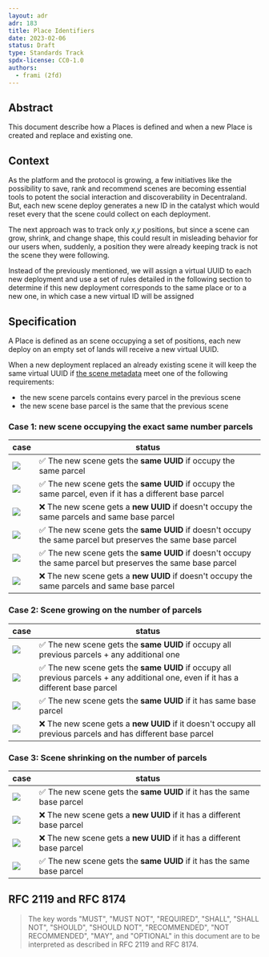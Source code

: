 ```yaml
---
layout: adr
adr: 183
title: Place Identifiers
date: 2023-02-06
status: Draft
type: Standards Track
spdx-license: CC0-1.0
authors:
  - frami (2fd)
---
```


## Abstract

<!--
Abstract is a multi-sentence (short paragraph) technical summary. This should be a very terse and human-readable version of the document section. **Someone should be able to read only the abstract to get the gist of what this document is about in its current state.** Abstracts should be always up to date with the current state of the document.
-->

This document describe how a Places is defined and when a new Place is created and replace and existing one.

## Context

<!--
Discuss and go into detail about the subject in question. Make sure you cover:
- Why is this decision important
- The urgency of the decision
- Datapoints and related background information
- Vocabulary and key terms
-->

As the platform and the protocol is growing, a few initiatives like the possibility to save, rank and recommend scenes are becoming essential tools to potent the social interaction and discoverability in Decentraland. But, each new scene deploy generates a new ID in the catalyst which would reset every that the scene could collect on each deployment.

The next approach was to track only *x,y* positions, but since a scene can grow, shrink, and change shape, this could result in misleading behavior for our users when, suddenly, a position they were already keeping track is not the scene they were following.

Instead of the previously mentioned, we will assign a virtual UUID to each new deployment and use a set of rules detailed in the following section to determine if this new deployment corresponds to the same place or to a new one, in which case a new virtual ID will be assigned

## Specification

A Place is defined as an scene occupying a set of positions, each new deploy on an empty set of lands will receive a new virtual UUID.

When a new deployment replaced an already existing scene it will keep the same virtual UUID if [the scene metadata](https://docs.decentraland.org/creator/development-guide/scene-metadata/#scene-parcels) meet one of the following requirements:

- the new scene parcels contains every parcel in the previous scene
- the new scene base parcel is the same that the previous scene

### Case 1: new scene occupying the exact same number parcels

| case | status |
|------|--------|
| <img src="./resources/ADR-183/deploy.png" /> | ✅ The new scene gets the **same UUID** if occupy the same parcel  |
| <img src="./resources/ADR-183/deploy+base.png" /> | ✅ The new scene gets the **same UUID** if occupy the same parcel, even if it has a different base parcel |
| <img src="./resources/ADR-183/move.png" /> | ❌ The new scene gets a **new UUID** if doesn't occupy the same parcels and same base parcel |
| <img src="./resources/ADR-183/move+same-base.png" /> | ✅ The new scene gets the **same UUID** if doesn't occupy the same parcel but preserves the same base parcel |
| <img src="./resources/ADR-183/re-shape.png" /> | ✅ The new scene gets the **same UUID** if doesn't occupy the same parcel but preserves the same base parcel |
| <img src="./resources/ADR-183/re-shape+base.png" /> | ❌ The new scene gets a **new UUID** if doesn't occupy the same parcels and same base parcel |

### Case 2: Scene growing on the number of parcels

| case | status |
|------|--------|
| <img src="./resources/ADR-183/grow.png" /> | ✅ The new scene gets the **same UUID** if occupy all previous parcels + any additional one  |
| <img src="./resources/ADR-183/grow+base.png" /> | ✅ The new scene gets the **same UUID** if occupy all previous parcels + any additional one, even if it has a different base parcel |
| <img src="./resources/ADR-183/grow+move+base.png" /> | ✅ The new scene gets the **same UUID** if it has same base parcel |
| <img src="./resources/ADR-183/grow+move.png" /> | ❌ The new scene gets a **new UUID** if it doesn't occupy all previous parcels and has different base parcel |

### Case 3: Scene shrinking on the number of parcels

| case | status |
|------|--------|
| <img src="./resources/ADR-183/shrink.png" /> | ✅ The new scene gets the **same UUID** if it has the same base parcel  |
| <img src="./resources/ADR-183/shrink+base.png" /> | ❌ The new scene gets a **new UUID** if it has a different base parcel |
| <img src="./resources/ADR-183/shrink+move.png" /> | ❌ The new scene gets a **new UUID** if it has a different base parcel  |
| <img src="./resources/ADR-183/shrink+move+base.png" /> | ✅ The new scene gets the **same UUID** if it has the same base parcel |


<!--
The technical specification should describe the syntax and semantics of any new feature.
-->

## RFC 2119 and RFC 8174

> The key words "MUST", "MUST NOT", "REQUIRED", "SHALL", "SHALL NOT", "SHOULD", "SHOULD NOT", "RECOMMENDED", "NOT RECOMMENDED", "MAY", and "OPTIONAL" in this document are to be interpreted as described in RFC 2119 and RFC 8174.

